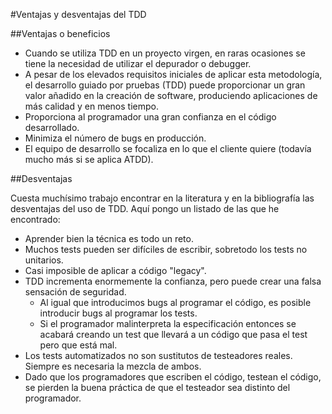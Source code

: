 #Ventajas y desventajas del TDD

##Ventajas o beneficios

- Cuando se utiliza TDD en un proyecto virgen, en raras ocasiones se tiene la 
necesidad de utilizar el depurador o debugger.
- A pesar de los elevados requisitos iniciales de aplicar esta metodología, el 
desarrollo guiado por pruebas (TDD) puede proporcionar un gran valor añadido en 
la creación de software, produciendo aplicaciones de más calidad y en menos 
tiempo. 
- Proporciona al programador una gran confianza en el código desarrollado.
- Minimiza el número de bugs en producción.
- El equipo de desarrollo se focaliza en lo que el cliente quiere (todavía mucho más si se aplica ATDD).



##Desventajas

Cuesta muchísimo trabajo encontrar en la literatura y en la bibliografía las 
desventajas del uso de TDD. Aquí pongo un listado de las que he encontrado:

- Aprender bien la técnica es todo un reto.
- Muchos tests pueden ser difíciles de escribir, sobretodo los tests no unitarios.
- Casi imposible de aplicar a código "legacy".
- TDD incrementa enormemente la confianza, pero puede crear una falsa sensación de seguridad. 
    - Al igual que introducimos bugs al programar el código, es posible introducir bugs al programar los tests. 
    - Si el programador malinterpreta la especificación entonces se acabará creando un test que llevará a un código que pasa el test pero que está mal.
- Los tests automatizados no son sustitutos de testeadores reales. Siempre es necesaria la mezcla de ambos.
- Dado que los programadores que escriben el código, testean el código, se pierden la buena práctica de que el testeador sea distinto del programador.
